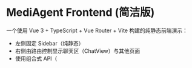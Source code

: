 # MediAgent Frontend (简洁版)

一个使用 Vue 3 + TypeScript + Vue Router + Vite 构建的纯静态前端演示：
- 左侧固定 Sidebar（纯静态）
- 右侧由路由控制显示聊天区（ChatView）与其他页面
- 使用组合式 API（<script setup>）与 TypeScript
- 仅包含少量假数据与静态内容，代码简洁易读

## 🚀 技术栈
- **Vue 3**（Composition API）
- **TypeScript**
- **Vue Router 4**
- **Vite**

## 📁 当前项目结构
```
src/
├── components/
│   └── Sidebar.vue          # 左侧固定侧边栏（静态）
├── views/
│   ├── ChatView.vue         # 聊天界面（静态假数据）
│   ├── SettingsView.vue     # 设置页（静态）
│   └── NotFoundView.vue     # 404 页面（静态）
├── router/
│   └── index.ts             # 简单路由配置
├── App.vue                  # 根组件（Sidebar + <router-view />）
├── main.ts                  # 入口文件，注册路由
└── style.css                # 全局样式（保证全屏布局）
```

## ✨ 页面与路由
- `/`         → 聊天页面 ChatView（右侧内容区占满；渐变背景）
- `/settings` → 设置页面 SettingsView（静态示例）
- 404         → NotFoundView

## 🧩 布局说明
- `App.vue` 仅负责布局：`Sidebar` 固定在左侧，右侧为 `<router-view />`
- 全屏布局通过 `style.css` 与 `App.vue` 样式共同保证（`html/body/#app` 全高全宽）
- 所有页面为静态展示，未引入全局状态、store、composables、types 等复杂结构

## 🛠️ 开发与构建
安装依赖：
```bash
npm install
```

启动开发服务器：
```bash
npm run dev
```

构建生产版本：
```bash
npm run build
```

预览生产版本：
```bash
npm run preview
```

## ✅ 约定与风格
- 全部组件使用 `<script setup lang="ts">`
- 不使用多余的 props/emit/状态，保持“可读、可理解”的静态示例
- 侧边栏宽度固定，内容区自适应填满右侧

## 📄 许可证
MIT License
